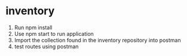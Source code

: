 # inventory

1. Run npm install
2. Use npm start to run application 
3. Import the collection found in the inventory repository into postman
4. test routes using postman
